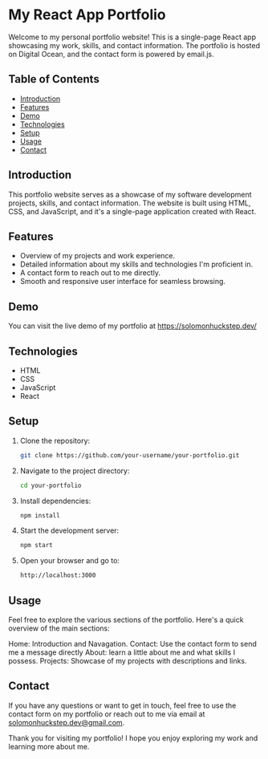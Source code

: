 # My React App Portfolio

Welcome to my personal portfolio website! This is a single-page React app showcasing my work, skills, and contact information. The portfolio is hosted on Digital Ocean, and the contact form is powered by email.js.

## Table of Contents

- [Introduction](#introduction)
- [Features](#features)
- [Demo](#demo)
- [Technologies](#technologies)
- [Setup](#setup)
- [Usage](#usage)
- [Contact](#contact)

## Introduction

This portfolio website serves as a showcase of my software development projects, skills, and contact information. The website is built using HTML, CSS, and JavaScript, and it's a single-page application created with React.

## Features

- Overview of my projects and work experience.
- Detailed information about my skills and technologies I'm proficient in.
- A contact form to reach out to me directly.
- Smooth and responsive user interface for seamless browsing.

## Demo

You can visit the live demo of my portfolio at https://solomonhuckstep.dev/

## Technologies

- HTML
- CSS
- JavaScript
- React

## Setup

1. Clone the repository:

   ```bash
   git clone https://github.com/your-username/your-portfolio.git
   
2. Navigate to the project directory:

   ```bash
   cd your-portfolio
   
3. Install dependencies:

   ```bash
   npm install
   
4. Start the development server:

   ```bash
   npm start
   
5. Open your browser and go to:
   ```bash
   http://localhost:3000 

## Usage

Feel free to explore the various sections of the portfolio. Here's a quick overview of the main sections:

Home: Introduction and Navagation.
Contact: Use the contact form to send me a message directly
About: learn a little about me and what skills I possess.
Projects: Showcase of my projects with descriptions and links.

## Contact

If you have any questions or want to get in touch, feel free to use the contact form on my portfolio or reach out to me via email at solomonhuckstep.dev@gmail.com.

Thank you for visiting my portfolio! I hope you enjoy exploring my work and learning more about me.

